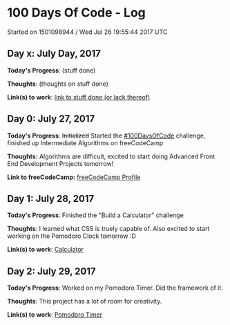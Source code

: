 # 100 Days Of Code - Log

Started on 1501098944 / Wed Jul 26 19:55:44 2017 UTC

## Day x: July Day, 2017
**Today's Progress**: (stuff done)

**Thoughts**: (thoughts on stuff done)

**Link(s) to work**: [link to stuff done (or lack thereof)](http://www.example.com)


## Day 0: July 27, 2017

**Today's Progress**: ~~Initialized~~ Started the [#100DaysOfCode](http://100daysofcode.com/) challenge, finished up Intermediate Algorithms on freeCodeCamp

**Thoughts:** Algorithms are difficult, excited to start doing Advanced Front End Development Projects tomorrow!

**Link to freeCodeCamp:** [freeCodeCamp Profile](https://www.freecodecamp.org/friedericktan21)


## Day 1: July 28, 2017
**Today's Progress**: Finished the "Build a Calculator" challenge

**Thoughts**: I learned what CSS is truely capable of. Also excited to start working on the Pomodoro Clock tomorrow :D

**Link(s) to work**: [Calculator](https://codepen.io/friedericktan/pen/EvjrOK)


## Day 2: July 29, 2017
**Today's Progress**: Worked on my Pomodoro Timer. Did the framework of it.

**Thoughts**: This project has a lot of room for creativity.

**Link(s) to work**: [Pomodoro Timer](https://codepen.io/friedericktan/pen/mMeKXw)
